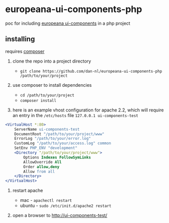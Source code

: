 # europeana-ui-components-php
poc for including [europeana ui-components](https://github.com/europeana/ui-components) in a php project

## installing
requires [composer](https://getcomposer.org/doc/00-intro.md)

1. clone the repo into a project directory
   * `git clone https://github.com/dan-nl/europeana-ui-components-php /path/to/your/project`

1. use composer to install dependencies
   * `cd /path/to/your/project`
   * `composer install`

1. here is an example vhost configuration for apache 2.2, which will require an entry in the `/etc/hosts` file `127.0.0.1 ui-components-test`
  ```apache
  <VirtualHost *:80>
	  ServerName ui-components-test
	  DocumentRoot "/path/to/your/project/www"
	  ErrorLog "/path/to/your/error.log"
	  CustomLog "/path/to/your/access.log" common
	  SetEnv PHP_ENV "development"
	  <Directory "/path/to/your/project/www">
		  Options Indexes FollowSymLinks
		  AllowOverride All
		  Order allow,deny
		  Allow from all
	  </Directory>
  </VirtualHost>
  ```

1. restart apache
   * mac - `apachectl restart`
   * ubuntu - `sudo /etc/init.d/apache2 restart`

1. open a browser to [http://ui-components-test/](http://ui-components-test/)
